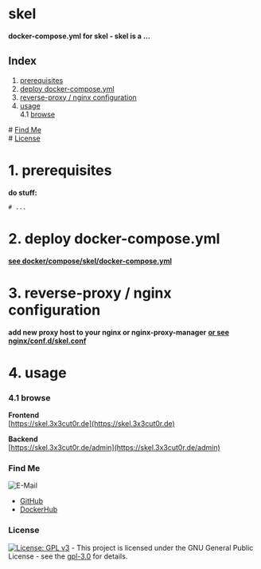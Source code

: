 # skel

**docker-compose.yml for skel - skel is a ...**

## Index

1. [prerequisites](#prerequisites)
2. [deploy docker-compose.yml](#deploy)
3. [reverse-proxy / nginx configuration](#reverse-proxy)
4. [usage](#usage)  
   4.1 [browse](#browse)

\# [Find Me](#findme)  
\# [License](#license)

# 1. prerequisites <a name="prerequisites"></a>

**do stuff:**

```shell
# ...

```

# 2. deploy docker-compose.yml <a name="deploy"></a>

**[see docker/compose/skel/docker-compose.yml](https://github.com/3x3cut0r/vps/blob/main/docker/compose/skel/docker-compose.yml)**

# 3. reverse-proxy / nginx configuration <a name="reverse-proxy"></a>

**add new proxy host to your nginx or nginx-proxy-manager**
**[or see nginx/conf.d/skel.conf](https://github.com/3x3cut0r/vps/blob/main/nginx/conf.d/skel.conf)**

# 4. usage <a name="usage"></a>

### 4.1 browse <a name="browse"></a>

**Frontend**  
[https://skel.3x3cut0r.de](https://skel.3x3cut0r.de)

**Backend**  
[https://skel.3x3cut0r.de/admin](https://skel.3x3cut0r.de/admin)

### Find Me <a name="findme"></a>

![E-Mail](https://img.shields.io/badge/E--Mail-executor55%40gmx.de-red)

- [GitHub](https://github.com/3x3cut0r)
- [DockerHub](https://hub.docker.com/u/3x3cut0r)

### License <a name="license"></a>

[![License: GPL v3](https://img.shields.io/badge/License-GPLv3-blue.svg)](https://www.gnu.org/licenses/gpl-3.0) - This project is licensed under the GNU General Public License - see the [gpl-3.0](https://www.gnu.org/licenses/gpl-3.0.en.html) for details.
